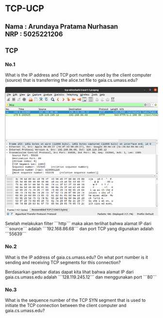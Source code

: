 # TCP-UCP

<h2>Nama : Arundaya Pratama Nurhasan
<br>
NRP  : 5025221206</h2>

## TCP
### No.1
<p>What is the IP address and TCP port number used by the client computer (source) that is transferring the alice.txt file to gaia.cs.umass.edu?</p>
<img src="img/tcp1.png" alt="">
<p></p>Setelah melakukan filter ```http``` maka akan terlihat bahwa alamat IP dari ```source``` adalah ```192.168.86.68``` dan port TCP yang digunakan adalah ```55639```</p>

### No.2
<p>What is the IP address of gaia.cs.umass.edu? On what port number is it sending and receiving TCP segments for this connection?</p>
<p></p>Berdasarkan gambar diatas dapat kita lihat bahwa alamat IP dari gaia.cs.umass.edu adalah ```128.119.245.12``` dan menggunakan port ```80```</p>

### No.3
<p>What is the sequence number of the TCP SYN segment that is used to initiate the TCP connection between the client computer and gaia.cs.umass.edu?</p>
